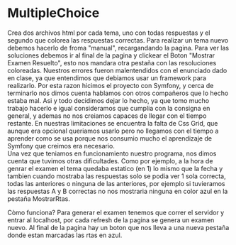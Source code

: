 # MultipleChoice
Crea dos archivos html por cada tema, uno con todas respuestas y el segundo que colorea las respuestas correctas. Para realizar un tema nuevo debemos hacerlo de froma "manual", recargandando la pagina. 
Para ver las soluciones debemos ir al final de la pagina y clickear el Boton "Mostrar Examen Resuelto", esto nos mandara otra pestaña con las resoluciones coloreadas. 
Nuestros errores fueron malentendidos con el enunciado dado en clase, ya que entendimos que debiamos usar un framework para realizarlo. Por esta razon hicimos el proyecto con Symfony, y cerca de terminarlo nos dimos cuenta hablamos con otros compañeros que lo hecho estaba mal. Asi y todo decidimos dejar lo hecho, ya que tomo mucho trabajo hacerlo e igual consideramos que cumplia con la consigna en general, y ademas no nos creiamos capaces de llegar con el tiempo restante.
En  nuestras limitaciones se encuentra la falta de Css Grid, que aunque era opcional queriamos usarlo pero no llegamos con el tiempo a aprender como se usa porque nos consumio mucho el aprendizaje de Symfony que creimos era necesario.  
Una vez que teniamos en funcionamiento nuestro programa, nos dimos cuenta que tuvimos otras dificultades. Como por ejemplo, a la hora de genrar el examen el tema quedaba estatico (en 1) lo mismo que la fecha y tambien cuando mostraba las respuestas solo se podia ver 1 sola correcta, todas las anteriores o ninguna de las anteriores, por ejemplo si tuvieramos las respuestas A y B correctas no nos mostraria ninguna en color azul en la pestaña MostrarRtas.

Còmo funciona? Para generar el examen tenemos que correr el servidor y entrar al localhost, por cada refresh de la pagina se genera un examen nuevo. Al final de la pagina hay un boton que nos lleva a una nueva pestaña donde estan marcadas las rtas en azul.
